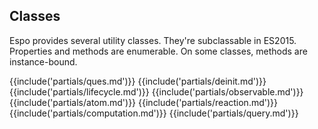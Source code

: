## Classes

Espo provides several utility classes. They're subclassable in ES2015.
Properties and methods are enumerable. On some classes, methods are instance-bound.

{{include('partials/ques.md')}}
{{include('partials/deinit.md')}}
{{include('partials/lifecycle.md')}}
{{include('partials/observable.md')}}
{{include('partials/atom.md')}}
{{include('partials/reaction.md')}}
{{include('partials/computation.md')}}
{{include('partials/query.md')}}
